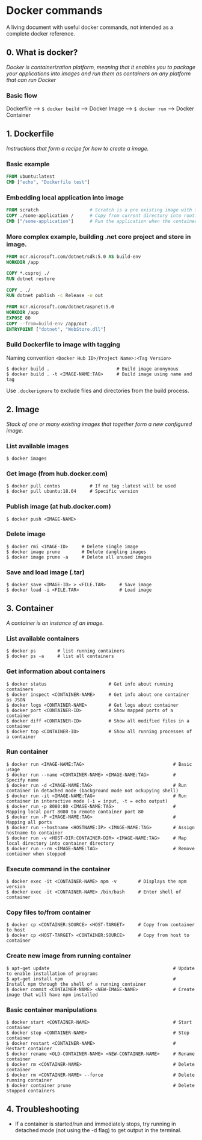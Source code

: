 # Docker commands
A living document with useful docker commands, not intended as a complete docker reference. 

## 0. What is docker?
*Docker is containerization platform, meaning that it enables you to package your applications into images and run them as containers on any platform that can run Docker*

### Basic flow
Dockerfile --> `$ docker build` --> Docker Image --> `$ docker run` --> Docker Container

## 1. Dockerfile
*Instructions that form a recipe for how to create a image.*

### Basic example
```dockerfile
FROM ubuntu:latest
CMD ["echo", "Dockerfile test"]
```

### Embedding local application into image
```dockerfile
FROM scratch                   # Scratch is a pre existing image with the bare minimum to create from.
COPY ./some-application /      # Copy from current directory into root.
CMD ["/some-application"]      # Run the application when the container is run
```

### More complex example, building .net core project and store in image.
```dockerfile
FROM mcr.microsoft.com/dotnet/sdk:5.0 AS build-env
WORKDIR /app

COPY *.csproj ./
RUN dotnet restore
 
COPY . ./
RUN dotnet publish -c Release -o out
 
FROM mcr.microsoft.com/dotnet/aspnet:5.0
WORKDIR /app
EXPOSE 80
COPY --from=build-env /app/out .
ENTRYPOINT ["dotnet", "WebStore.dll"]
```

### Build Dockerfile to image with tagging
Naming convention `<Docker Hub ID>/Project Name>:<Tag Version>`
```
$ docker build .                         # Build image anonymous
$ docker build . -t <IMAGE-NAME:TAG>     # Build image using name and tag
```

Use `.dockerignore` to exclude files and directories from the build process. 

## 2. Image
*Stack of one or many existing images that together form a new configured image.*

### List available images
```
$ docker images
```

### Get image (from hub.docker.com)
```
$ docker pull centos           # If no tag :latest will be used
$ docker pull ubuntu:18.04     # Specific version
```

### Publish image (at hub.docker.com)
 ```
$ docker push <IMAGE-NAME>
```

### Delete image
```
$ docker rmi <IMAGE-ID>     # Delete single image
$ docker image prune        # Delete dangling images
$ docker image prune -a     # Delete all unused images
```

### Save and load image (.tar)
```
$ docker save <IMAGE-ID> > <FILE.TAR>     # Save image 
$ docker load -i <FILE.TAR>               # Load image
```

## 3. Container
*A container is an instance of an image.*

### List available containers
```
$ docker ps        # list running containers
$ docker ps -a     # list all containers
```

### Get information about containers
```
$ docker status                       # Get info about running containers
$ docker inspect <CONTAINER-NAME>     # Get info about one container as JSON
$ docker logs <CONTAINER-NAME>        # Get logs about container
$ docker port <CONTAINER-ID>          # Show mapped ports of a container
$ docker diff <CONTAINER-ID>          # Show all modified files in a container
$ docker top <CONTAINER-ID>           # Show all running processes of a container
```

### Run container
```
$ docker run <IMAGE-NAME:TAG>                                 # Basic usage
$ docker run --name <CONTAINER-NAME> <IMAGE-NAME:TAG>         # Specify name
$ docker run -d <IMAGE-NAME:TAG>                              # Run container in detached mode (background mode not ockupying shell)
$ docker run -it <IMAGE-NAME:TAG>                             # Run container in interactive mode (-i = input, -t = echo output)
$ docker run -p 8080:80 <IMAGE-NAME:TAG>                      # Mapping local port 8080 to remote container port 80
$ docker run -P <IMAGE-NAME:TAG>                              # Mapping all ports
$ docker run --hostname <HOSTNAME:IP> <IMAGE-NAME:TAG>        # Assign hostname to container
$ docker run -v <HOST-DIR:CONTAINER-DIR> <IMAGE-NAME:TAG>     # Map local directory into container directory
$ docker run --rm <IMAGE-NAME:TAG>                            # Remove container when stopped
```

### Execute command in the container
```
$ docker exec -it <CONTAINER-NAME> npm -v        # Displays the npm version
$ docker exec -it <CONTAINER-NAME> /bin/bash     # Enter shell of container
```

### Copy files to/from container
```
$ docker cp <CONTAINER:SOURCE> <HOST-TARGET>     # Copy from container to host
$ docker cp <HOST-TARGET> <CONTAINER:SOURCE>     # Copy from host to container
```

### Create new image from running container
```
$ apt-get update                                              # Update to enable installation of programs
$ apt-get install npm                                         # Install npm through the shell of a running container
$ docker commit <CONTAINER-NAME> <NEW-IMAGE-NAME>             # Create image that will have npm installed
```

### Basic container manipulations
```
$ docker start <CONTAINER-NAME>                               # Start container
$ docker stop <CONTAINER-NAME>                                # Stop container
$ docker restart <CONTAINER-NAME>                             # Restart container
$ docker rename <OLD-CONTAINER-NAME> <NEW-CONTAINER-NAME>     # Rename container
$ docker rm <CONTAINER-NAME>                                  # Delete container
$ docker rm <CONTAINER-NAME> --force                          # Delete running container
$ docker container prune                                      # Delete stopped containers
```

## 4. Troubleshooting
- If a container is started/run and immediately stops, try running in detached mode (not using the -d flag) to get output in the terminal.
